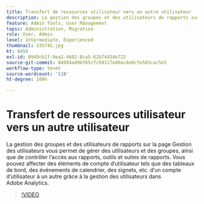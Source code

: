 ```yaml
---
title: Transfert de ressources utilisateur vers un autre utilisateur
description: La gestion des groupes et des utilisateurs de rapports sur la page Gestion des utilisateurs vous permet de gérer des utilisateurs et des groupes, ainsi que de contrôler l’accès aux rapports, outils et suites de rapports. Vous pouvez affecter des éléments de compte d’utilisateur tels que des tableaux de bord, des événements de calendrier, des signets, etc. d’un compte d’utilisateur à un autre grâce à la gestion des utilisateurs dans Adobe Analytics.
feature: Admin Tools, User Management
topic: Administration, Migration
role: User, Admin
level: Intermediate, Experienced
thumbnail: 335745.jpg
kt: 8459
exl-id: 0949cb1f-9ea2-4682-8ca5-62b74434e722
source-git-commit: 84984ad9bf65cfc69117e40ac0e0cfe503cac5e5
workflow-type: tm+mt
source-wordcount: '118'
ht-degree: 100%

---
```


# Transfert de ressources utilisateur vers un autre utilisateur

La gestion des groupes et des utilisateurs de rapports sur la page Gestion des utilisateurs vous permet de gérer des utilisateurs et des groupes, ainsi que de contrôler l’accès aux rapports, outils et suites de rapports. Vous pouvez affecter des éléments de compte d’utilisateur tels que des tableaux de bord, des événements de calendrier, des signets, etc. d’un compte d’utilisateur à un autre grâce à la gestion des utilisateurs dans Adobe Analytics.

>[!VIDEO](https://video.tv.adobe.com/v/3418513/?quality=12&learn=on&captions=fre_fr)
